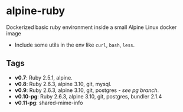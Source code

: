 # alpine-ruby

Dockerized basic ruby environment inside a small Alpine Linux docker image

- Include some utils in the env like `curl`, `bash`, `less`.

## Tags

  - **v0.7**: Ruby 2.5.1, alpine.
  - **v0.8**: Ruby 2.6.3, alpine 3.10, git, mysql.
  - **v0.9**: Ruby 2.6.3, alpine 3.10, git, postgres - *see pg branch*.
  - **v0.10-pg**: Ruby 2.6.3, alpine 3.10, git, postgres, bundler 2.1.4
  - **v0.11-pg**: shared-mime-info
